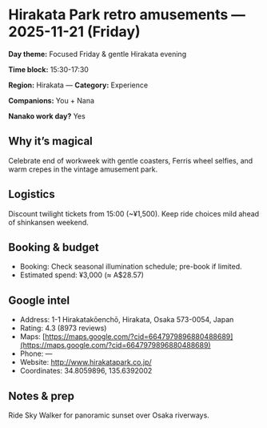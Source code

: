 # Hirakata Park retro amusements — 2025-11-21 (Friday)

**Day theme:** Focused Friday & gentle Hirakata evening

**Time block:** 15:30-17:30

**Region:** Hirakata — **Category:** Experience

**Companions:** You + Nana

**Nanako work day?** Yes

## Why it’s magical
Celebrate end of workweek with gentle coasters, Ferris wheel selfies, and warm crepes in the vintage amusement park.

## Logistics
Discount twilight tickets from 15:00 (~¥1,500). Keep ride choices mild ahead of shinkansen weekend.

## Booking & budget
- Booking: Check seasonal illumination schedule; pre-book if limited.
- Estimated spend: ¥3,000 (≈ A$28.57)

## Google intel
- Address: 1-1 Hirakatakōenchō, Hirakata, Osaka 573-0054, Japan
- Rating: 4.3 (8973 reviews)
- Maps: [https://maps.google.com/?cid=6647979896880488689](https://maps.google.com/?cid=6647979896880488689)
- Phone: —
- Website: http://www.hirakatapark.co.jp/
- Coordinates: 34.8059896, 135.6392002

## Notes & prep
Ride Sky Walker for panoramic sunset over Osaka riverways.
